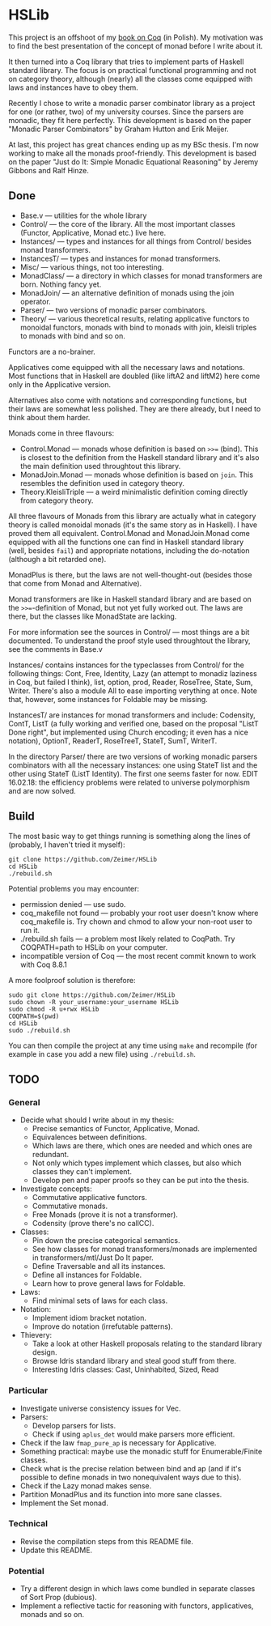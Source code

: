 # HSLib

This project is an offshoot of my [book on Coq](https://zeimer.github.io/) (in Polish). My motivation was to find the best presentation of the concept of monad before I write about it.

It then turned into a Coq library that tries to implement parts of Haskell standard library. The focus is on practical functional programming and not on category theory, although (nearly) all the classes come equipped with laws and instances have to obey them.

Recently I chose to write a monadic parser combinator library as a project for one (or rather, two) of my university courses. Since the parsers are monadic, they fit here perfectly. This development is based on the paper "Monadic Parser Combinators" by Graham Hutton and Erik Meijer.

At last, this project has great chances ending up as my BSc thesis. I'm now working to make all the monads proof-friendly. This development is based on the paper "Just do It: Simple Monadic Equational Reasoning" by Jeremy Gibbons and Ralf Hinze.

## Done

* Base.v — utilities for the whole library
* Control/ — the core of the library. All the most important classes (Functor, Applicative, Monad etc.) live here.
* Instances/ — types and instances for all things from Control/ besides monad transformers.
* InstancesT/ — types and instances for monad transformers.
* Misc/ — various things, not too interesting.
* MonadClass/ — a directory in which classes for monad transformers are born. Nothing fancy yet.
* MonadJoin/ — an alternative definition of monads using the join operator.
* Parser/ — two versions of monadic parser combinators.
* Theory/ — various theoretical results, relating applicative functors to monoidal functors, monads with bind to monads with join, kleisli triples to monads with bind and so on.

Functors are a no-brainer.

Applicatives come equipped with all the necessary laws and notations. Most functions that in Haskell are doubled (like liftA2 and liftM2) here come only in the Applicative version.

Alternatives also come with notations and corresponding functions, but their laws are somewhat less polished. They are there already, but I need to think about them harder.

Monads come in three flavours:
* Control.Monad — monads whose definition is based on `>>=` (bind). This is closest to the definition from the Haskell standard library and it's also the main definition used throughtout this library.
* MonadJoin.Monad — monads whose definition is based on `join`. This resembles the definition used in category theory.
* Theory.KleisliTriple — a weird minimalistic definition coming directly from category theory.

All three flavours of Monads from this library are actually what in category theory is called monoidal monads (it's the same story as in Haskell). I have proved them all equivalent. Control.Monad and MonadJoin.Monad come equipped with all the functions one can find in Haskell standard library (well, besides `fail`) and appropriate notations, including the do-notation (although a bit retarded one).

MonadPlus is there, but the laws are not well-thought-out (besides those that come from Monad and Alternative).

Monad transformers are like in Haskell standard library and are based on the `>>=`-definition of Monad, but not yet fully worked out. The laws are there, but the classes like MonadState are lacking.

For more information see the sources in Control/ — most things are a bit documented. To understand the proof style used throughtout the library, see the comments in Base.v

Instances/ contains instances for the typeclasses from Control/ for the following things: Cont, Free, Identity, Lazy (an attempt to monadiz laziness in Coq, but failed I think), list, option, prod, Reader, RoseTree, State, Sum, Writer. There's also a module All to ease importing verything at once. Note that, however, some instances for Foldable may be missing.

InstancesT/ are instances for monad transformers and include: Codensity, ContT, ListT (a fully working and verified one, based on the proposal "ListT Done right", but implemented using Church encoding; it even has a nice notation), OptionT, ReaderT, RoseTreeT, StateT, SumT, WriterT.

In the directory Parser/ there are two versions of working monadic parsers combinators with all the necessary instances: one using StateT list and the other using StateT (ListT Identity). The first one seems faster for now. EDIT 16.02.18: the efficiency problems were related to universe polymorphism and are now solved.

## Build

The most basic way to get things running is something along the lines of (probably, I haven't tried it myself):

```
git clone https://github.com/Zeimer/HSLib
cd HSLib
./rebuild.sh
```

Potential problems you may encounter:
* permission denied — use sudo.
* coq_makefile not found — probably your root user doesn't know where coq_makefile is. Try chown and chmod to allow your non-root user to run it.
* ./rebuild.sh fails — a problem most likely related to CoqPath. Try COQPATH=path to HSLib on your computer.
* incompatible version of Coq — the most recent commit known to work with Coq 8.8.1

A more foolproof solution is therefore:

```
sudo git clone https://github.com/Zeimer/HSLib
sudo chown -R your_username:your_username HSLib
sudo chmod -R u+rwx HSLib
COQPATH=$(pwd)
cd HSLib
sudo ./rebuild.sh
```

You can then compile the project at any time using `make` and recompile (for example in case you add a new file) using `./rebuild.sh`.

## TODO

### General

* Decide what should I write about in my thesis:
  * Precise semantics of Functor, Applicative, Monad.
  * Equivalences between definitions.
  * Which laws are there, which ones are needed and which ones are redundant.
  * Not only which types implement which classes, but also which classes they can't implement.
  * Develop pen and paper proofs so they can be put into the thesis.
* Investigate concepts:
  * Commutative applicative functors.
  * Commutative monads.
  * Free Monads (prove it is not a transformer).
  * Codensity (prove there's no callCC).
* Classes:
  * Pin down the precise categorical semantics.
  * See how classes for monad transformers/monads are implemented in transformers/mtl/Just Do It paper.
  * Define Traversable and all its instances.
  * Define all instances for Foldable.
  * Learn how to prove general laws for Foldable.
* Laws:
  * Find minimal sets of laws for each class.
* Notation:
  * Implement idiom bracket notation.
  * Improve do notation (irrefutable patterns).
* Thievery:
  * Take a look at other Haskell proposals relating to the standard library design.
  * Browse Idris standard library and steal good stuff from there.
  * Interesting Idris classes: Cast, Uninhabited, Sized, Read

### Particular

* Investigate universe consistency issues for Vec.
* Parsers:
  * Develop parsers for lists.
  * Check if using `aplus_det` would make parsers more efficient.
* Check if the law `fmap_pure_ap` is necessary for Applicative.
* Something practical: maybe use the monadic stuff for Enumerable/Finite classes.
* Check what is the precise relation between bind and ap (and if it's possible to define monads in two nonequivalent ways due to this).
* Check if the Lazy monad makes sense.
* Partition MonadPlus and its function into more sane classes.
* Implement the Set monad.

### Technical

* Revise the compilation steps from this README file.
* Update this README.

### Potential
* Try a different design in which laws come bundled in separate classes of Sort Prop (dubious).
* Implement a reflective tactic for reasoning with functors, applicatives, monads and so on.

